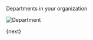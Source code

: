 <!-- add-breadcrumbs -->
Departments in your organization

<img class="screenshot" alt="Department" src="{{docs_base_url}}/assets/img/human-resources/department.png">

{next}